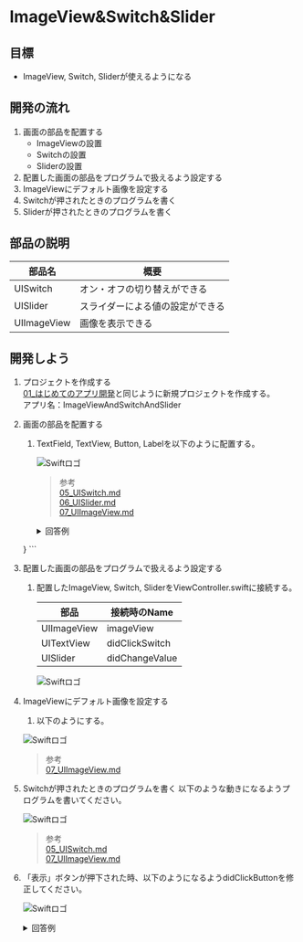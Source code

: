 # ImageView&Switch&Slider

## 目標
- ImageView, Switch, Sliderが使えるようになる

## 開発の流れ

1. 画面の部品を配置する
	- ImageViewの設置
	- Switchの設置
	- Sliderの設置
2. 配置した画面の部品をプログラムで扱えるよう設定する
3. ImageViewにデフォルト画像を設定する
4. Switchが押されたときのプログラムを書く
5. Sliderが押されたときのプログラムを書く

## 部品の説明

|部品名|概要|
|---|---|
| UISwitch |オン・オフの切り替えができる|
| UISlider |スライダーによる値の設定ができる|
| UIImageView |画像を表示できる|

## 開発しよう

1. プロジェクトを作成する  
	[01_はじめてのアプリ開発](./01_はじめてのアプリ開発.md)と同じように新規プロジェクトを作成する。  
	アプリ名：ImageViewAndSwitchAndSlider
	
2. 画面の部品を配置する
	1. TextField, TextView, Button, Labelを以下のように配置する。

		![Swiftロゴ](./img/ImageViewAndSwitchAndSlider.png)

		> 参考  
		> [05_UISwitch.md](./各パーツ/05_UISwitch.md)  
		> [06_UISlider.md](./各パーツ/06_UISlider.md)  
		> [07_UIImageView.md](./各パーツ/07_UIImageView.md)  


		<details><summary>回答例</summary><div>
	
		```
		@IBAction func didClickSwitch(_ sender: UISwitch) {
        if sender.isOn {
            let dogImage = UIImage(named: "dog")
            imageView.image = dogImage
        } else {
            let catImage = UIImage(named: "cat")
            imageView.image = catImage
        }
    }
		```
		</div></details>

3. 配置した画面の部品をプログラムで扱えるよう設定する
	1. 配置したImageView, Switch, SliderをViewController.swiftに接続する。

		|部品|接続時のName|
		|---|---|
		|UIImageView|imageView|
		|UITextView|didClickSwitch|
		|UISlider|didChangeValue|

		![Swiftロゴ](./img/connect_ImageViewAndSwitchAndSlider)

4. ImageViewにデフォルト画像を設定する
	1. 以下のようにする。

	![Swiftロゴ](./img/set_dog_image.png)

	> 参考  
	> [07_UIImageView.md](./各パーツ/07_UIImageView.md)  

5. Switchが押されたときのプログラムを書く
	以下のような動きになるようプログラムを書いてください。

	![Swiftロゴ](./img/switch_logic.gif)

	> 参考  
	> [05_UISwitch.md](./各パーツ/05_UISwitch.md)  
	> [07_UIImageView.md](./各パーツ/07_UIImageView.md)  

6. 「表示」ボタンが押下された時、以下のようになるようdidClickButtonを修正してください。

	![Swiftロゴ](./img/TextFieldViewAndButton.gif)


	<details><summary>回答例</summary><div>
	
	```
	@IBAction func didClickButton(_ sender: UIButton) {
        labelForTextField.text = textField.text
        labelForTextView.text = textView.text
    }
	```
	</div></details>
